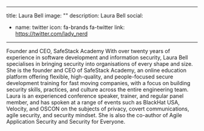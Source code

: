 
---
title: Laura Bell
image: ""
description: Laura Bell
social:

  - name: twitter
    icon: fa-brands fa-twitter
    link: https://twitter.com/lady_nerd

---

Founder and CEO, SafeStack Academy With over twenty years of experience in software development and information security, Laura Bell specialises in bringing security into organisations of every shape and size. She is the founder and CEO of SafeStack Academy, an online education platform offering flexible, high-quality, and people-focused secure development training for fast moving companies, with a focus on building security skills, practices, and culture across the entire engineering team. Laura is an experienced conference speaker, trainer, and regular panel member, and has spoken at a range of events such as BlackHat USA, Velocity, and OSCON on the subjects of privacy, covert communications, agile security, and security mindset. She is also the co-author of Agile Application Security and Security for Everyone.